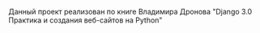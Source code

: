 Данный проект реализован по книге Владимира Дронова "Django 3.0 Практика
и создания веб-сайтов на Python"

